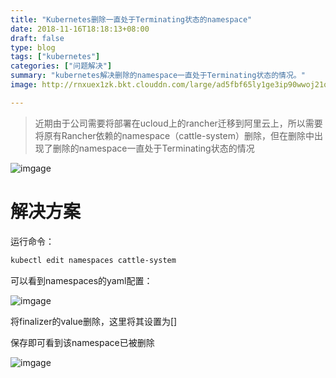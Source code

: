 ```yaml
---
title: "Kubernetes删除一直处于Terminating状态的namespace"
date: 2018-11-16T18:18:13+08:00
draft: false
type: blog
tags: ["kubernetes"]
categories: ["问题解决"]
summary: "kubernetes解决删除的namespace一直处于Terminating状态的情况。"
image: http://rnxuex1zk.bkt.clouddn.com/large/ad5fbf65ly1ge3ip90wwoj21qi15odl1.jpg

---
```

<!-- markdown-link-check-disable -->
>近期由于公司需要将部署在ucloud上的rancher迁移到阿里云上，所以需要将原有Rancher依赖的namespace（cattle-system）删除，但在删除中出现了删除的namespace一直处于Terminating状态的情况

![imgage](/images/source/d-n-1.png)

# 解决方案

运行命令：

```bash
kubectl edit namespaces cattle-system
```

可以看到namespaces的yaml配置：

![imgage](/images/source/d-n-2.png)

将finalizer的value删除，这里将其设置为[]

保存即可看到该namespace已被删除

![imgage](/images/source/d-n-3.png)
<!-- markdown-link-check-enable -->